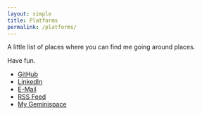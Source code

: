 ```yaml
---
layout: simple
title: Platforms
permalink: /platforms/
---
```


A little list of places where you can find me going around places.

Have fun.

<ul>
  <li><a href="https://github.com/D45Hub" class="pure-menu-link">GitHub</a></li>  
  <li><a href="https://www.linkedin.com/in/denis-thiessen/" class="pure-menu-link">LinkedIn</a></li>
  <li><a href="mailto:mail@denisthiessen.de" class="pure-menu-link">E-Mail</a></li>
  <li><a href="https://denisthiessen.de/feed.xml" class="pure-menu-link">RSS Feed</a></li>
  <li><a href="gemini://denisthiessen.de" class="pure-menu-link">My Geminispace</a></li>
</ul>
